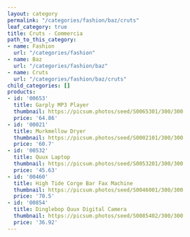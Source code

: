 ```yaml
---
layout: category
permalink: "/categories/fashion/baz/cruts"
leaf_category: true
title: Cruts - Commercia
path_to_this_category:
- name: Fashion
  url: "/categories/fashion"
- name: Baz
  url: "/categories/fashion/baz"
- name: Cruts
  url: "/categories/fashion/baz/cruts"
child_categories: []
products:
- id: '00653'
  title: Garply MP3 Player
  thumbnail: https://picsum.photos/seed/S0065301/300/300
  price: '64.86'
- id: '00021'
  title: Murkmellow Dryer
  thumbnail: https://picsum.photos/seed/S0002101/300/300
  price: '60.7'
- id: '00532'
  title: Quux Laptop
  thumbnail: https://picsum.photos/seed/S0053201/300/300
  price: '45.63'
- id: '00460'
  title: High Tide Corge Bar Fax Machine
  thumbnail: https://picsum.photos/seed/S0046001/300/300
  price: '70.5'
- id: '00854'
  title: Dinglebop Quux Digital Camera
  thumbnail: https://picsum.photos/seed/S0085402/300/300
  price: '36.92'
---
```

